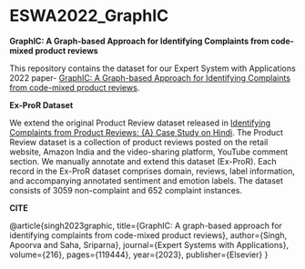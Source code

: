 # ESWA2022_GraphIC

**GraphIC: A Graph-based Approach for Identifying Complaints from code-mixed product reviews**

This repository contains the dataset for our Expert System with Applications 2022 paper- [GraphIC: A Graph-based Approach for Identifying Complaints from code-mixed product reviews](https://www.sciencedirect.com/science/article/pii/S0957417422024630). 


**Ex-ProR Dataset**

We extend the original Product Review dataset released in [Identifying Complaints from Product Reviews: {A} Case Study on Hindi](http://ceur-ws.org/Vol-2771/AICS2020\_paper\_28.pdf). The Product Review dataset is a collection of product reviews posted on the retail website, Amazon India and the video-sharing platform, YouTube comment section. We manually annotate and extend this dataset (Ex-ProR). Each record in the Ex-ProR dataset comprises domain, reviews, label information, and accompanying annotated sentiment and emotion labels. The dataset consists of 3059 non-complaint and 652 complaint instances.


**CITE**

@article{singh2023graphic,
  title={GraphIC: A graph-based approach for identifying complaints from code-mixed product reviews},
  author={Singh, Apoorva and Saha, Sriparna},
  journal={Expert Systems with Applications},
  volume={216},
  pages={119444},
  year={2023},
  publisher={Elsevier}
}

